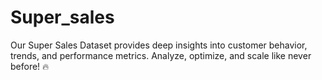 # Super_sales
 Our Super Sales Dataset provides deep insights into customer behavior, trends, and performance metrics. Analyze, optimize, and scale like never before! 🔥

